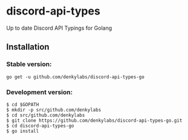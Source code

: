 # discord-api-types
Up to date Discord API Typings for Golang

## Installation
### Stable version:
```sh-session
go get -u github.com/denkylabs/discord-api-types-go
```

### Development version:
```sh-session
$ cd $GOPATH
$ mkdir -p src/github.com/denkylabs
$ cd src/github.com/denkylabs
$ git clone https://github.com/denkylabs/discord-api-types-go.git
$ cd discord-api-types-go
$ go install
```

